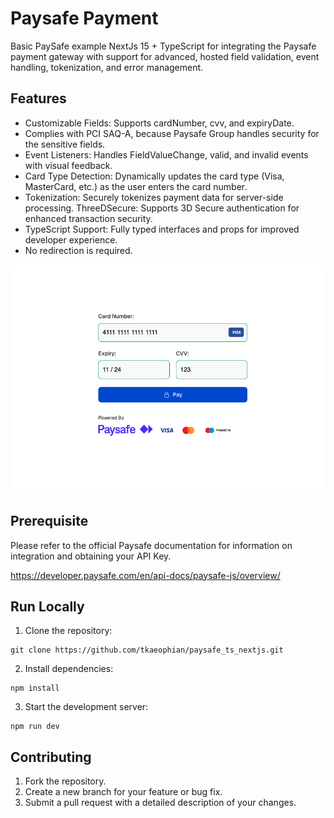 # Paysafe Payment

Basic PaySafe example NextJs 15 + TypeScript for integrating the Paysafe payment gateway with support for advanced, hosted field validation, event handling, tokenization, and error management.

## Features

- Customizable Fields: Supports cardNumber, cvv, and expiryDate.
- Complies with PCI SAQ-A, because Paysafe Group handles security for the sensitive fields.
- Event Listeners: Handles FieldValueChange, valid, and invalid events with visual feedback.
- Card Type Detection: Dynamically updates the card type (Visa, MasterCard, etc.) as the user enters the card number.
- Tokenization: Securely tokenizes payment data for server-side processing.
  ThreeDSecure: Supports 3D Secure authentication for enhanced transaction security.
- TypeScript Support: Fully typed interfaces and props for improved developer experience.
- No redirection is required.

![Screenshot](/public/screenshot.png?raw=true "Screenshot")

## Prerequisite

Please refer to the official Paysafe documentation for information on integration and obtaining your API Key.

https://developer.paysafe.com/en/api-docs/paysafe-js/overview/

## Run Locally

1. Clone the repository:

```shell
git clone https://github.com/tkaeophian/paysafe_ts_nextjs.git
```

2. Install dependencies:

```shell
npm install
```

3. Start the development server:

```shell
npm run dev
```

## Contributing

1. Fork the repository.
2. Create a new branch for your feature or bug fix.
3. Submit a pull request with a detailed description of your changes.
